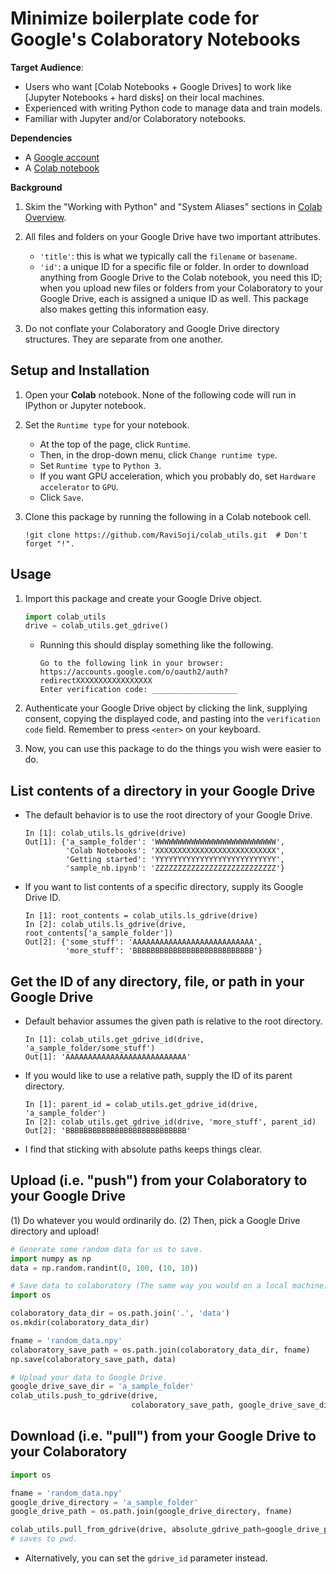 # Minimize boilerplate code for Google's Colaboratory Notebooks

__Target Audience__:
- Users who want [Colab Notebooks + Google Drives] 
   to work like [Jupyter Notebooks + hard disks] on their local machines.
- Experienced with writing Python code to manage data and train models.
- Familiar with Jupyter and/or Colaboratory notebooks.

__Dependencies__
- A [Google account](https://accounts.google.com/signup)
- A [Colab notebook](https://colab.research.google.com/notebooks/welcome.ipynb#scrollTo=-Rh3-Vt9Nev9)

__Background__
1. Skim the \"Working with Python\" and \"System Aliases\" sections in 
    [Colab Overview](https://colab.research.google.com/notebooks/basic_features_overview.ipynb).

2. All files and folders on your Google Drive have two important attributes.
   - `'title'`: this is what we typically call the `filename` or `basename`.
   - `'id'`: a unique ID for a specific file or folder. 
      In order to download anything from Google Drive to the Colab notebook, 
       you need this ID; 
       when you upload new files or folders from your Colaboratory to your 
       Google Drive, each is assigned a unique ID as well.
      This package also makes getting this information easy.

3. Do not conflate your Colaboratory and Google Drive directory structures.
   They are separate from one another.

## Setup and Installation
1. Open your __Colab__ notebook. 
   None of the following code will run in IPython or Jupyter notebook.

2. Set the `Runtime type` for your notebook.
    - At the top of the page, click `Runtime`. 
    - Then, in the drop-down menu, click `Change runtime type`.
    - Set `Runtime type` to `Python 3`.
    - If you want GPU acceleration, which you probably do, 
       set `Hardware accelerator` to `GPU`.
    - Click `Save`.

3. Clone this package by running the following in a Colab notebook cell.
    ```
    !git clone https://github.com/RaviSoji/colab_utils.git  # Don't forget "!".
    ```

## Usage

1. Import this package and create your Google Drive object.
    ``` python
    import colab_utils
    drive = colab_utils.get_gdrive()
    ```

    - Running this should display something like the following.
       ```
       Go to the following link in your browser:
       https://accounts.google.com/o/oauth2/auth?redirectXXXXXXXXXXXXXXXXX
       Enter verification code: ___________________
       ```

2. Authenticate your Google Drive object by clicking the link,
    supplying consent, copying the displayed code, 
    and pasting into the `verification code` field.
   Remember to press `<enter>` on your keyboard.

3. Now, you can use this package to do the things you wish were easier to do.

## List contents of a directory in your Google Drive
- The default behavior is to use the root directory of your Google Drive.
  ```
  In [1]: colab_utils.ls_gdrive(drive)
  Out[1]: {'a_sample_folder': 'WWWWWWWWWWWWWWWWWWWWWWWWWWW',
           'Colab Notebooks': 'XXXXXXXXXXXXXXXXXXXXXXXXXXX',
           'Getting started': 'YYYYYYYYYYYYYYYYYYYYYYYYYYY',
           'sample_nb.ipynb': 'ZZZZZZZZZZZZZZZZZZZZZZZZZZZ'}
  ```
- If you want to list contents of a specific directory, 
   supply its Google Drive ID.
  ```
  In [1]: root_contents = colab_utils.ls_gdrive(drive)
  In [2]: colab_utils.ls_gdrive(drive, root_contents['a_sample_folder'])
  Out[2]: {'some_stuff': 'AAAAAAAAAAAAAAAAAAAAAAAAAAA',
           'more_stuff': 'BBBBBBBBBBBBBBBBBBBBBBBBBBB'}
  ```

## Get the ID of any directory, file, or path in your Google Drive
- Default behavior assumes the given path is relative to the root directory.
  ```
  In [1]: colab_utils.get_gdrive_id(drive, 'a_sample_folder/some_stuff')
  Out[1]: 'AAAAAAAAAAAAAAAAAAAAAAAAAAA'
  ```

- If you would like to use a relative path, 
   supply the ID of its parent directory.
  ```
  In [1]: parent_id = colab_utils.get_gdrive_id(drive, 'a_sample_folder')
  In [2]: colab_utils.get_gdrive_id(drive, 'more_stuff', parent_id)
  Out[2]: 'BBBBBBBBBBBBBBBBBBBBBBBBBBB'
  ```
- I find that sticking with absolute paths keeps things clear.

## Upload (i.e. \"push\") from your Colaboratory to your Google Drive
(1) Do whatever you would ordinarily do.
(2) Then, pick a Google Drive directory and upload!

``` python
# Generate some random data for us to save.
import numpy as np
data = np.random.randint(0, 100, (10, 10))

# Save data to colaboratory (The same way you would on a local machine).
import os

colaboratory_data_dir = os.path.join('.', 'data')
os.mkdir(colaboratory_data_dir)

fname = 'random_data.npy'
colaboratory_save_path = os.path.join(colaboratory_data_dir, fname)
np.save(colaboratory_save_path, data)

# Upload your data to Google Drive.
google_drive_save_dir = 'a_sample_folder'
colab_utils.push_to_gdrive(drive,
                           colaboratory_save_path, google_drive_save_dir)
```

## Download (i.e. \"pull\") from your Google Drive to your Colaboratory
``` python
import os

fname = 'random_data.npy'
google_drive_directory = 'a_sample_folder'
google_drive_path = os.path.join(google_drive_directory, fname)

colab_utils.pull_from_gdrive(drive, absolute_gdrive_path=google_drive_path)
# saves to pwd.
```
- Alternatively, you can set the `gdrive_id` parameter instead.
